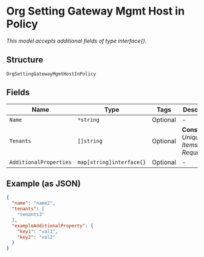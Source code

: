
# Org Setting Gateway Mgmt Host in Policy

*This model accepts additional fields of type interface{}.*

## Structure

`OrgSettingGatewayMgmtHostInPolicy`

## Fields

| Name | Type | Tags | Description |
|  --- | --- | --- | --- |
| `Name` | `*string` | Optional | - |
| `Tenants` | `[]string` | Optional | **Constraints**: *Unique Items Required* |
| `AdditionalProperties` | `map[string]interface{}` | Optional | - |

## Example (as JSON)

```json
{
  "name": "name2",
  "tenants": [
    "tenants3"
  ],
  "exampleAdditionalProperty": {
    "key1": "val1",
    "key2": "val2"
  }
}
```


